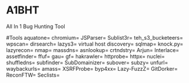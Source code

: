 # A1BHT
All In 1 Bug Hunting Tool


#Tools
aquatone=
chromium=
JSParser=
Sublist3r=
teh_s3_bucketeers=
wpscan=
dirsearch=
lazys3=
virtual host discovery=
sqlmap=
knock.py=
lazyrecon=
nmap=
massdns=
asnlookup=
crtndstry=
Arjun=
Interlace=
assetfinder=
ffuf=
gau=
gf=
hakrawler=
httprobe=
httpx=
nuclei=
shuffledns=
subfinder=
SubDomainizer=
subover=
subzy=
unfurl=
waybackurls=
amass=
XSRFProbe=
byp4xx=
Lazy-FuzzZ=
GitDorker=
ReconFTW=
Seclists=
